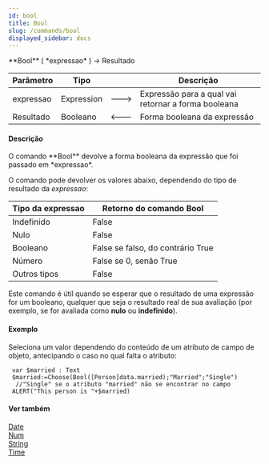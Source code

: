 ```yaml
---
id: bool
title: Bool
slug: /commands/bool
displayed_sidebar: docs
---
```


<!--REF #_command_.Bool.Syntax-->**Bool** ( *expressao* ) -> Resultado<!-- END REF-->
<!--REF #_command_.Bool.Params-->
| Parâmetro | Tipo |  | Descrição |
| --- | --- | --- | --- |
| expressao | Expression | &#x1F852; | Expressão para a qual vai retornar a forma booleana |
| Resultado | Booleano | &#x1F850; | Forma booleana da expressão |

<!-- END REF-->

#### Descrição 

<!--REF #_command_.Bool.Summary-->O comando **Bool** devolve a forma booleana da expressão que foi passado em *expressao*.<!-- END REF-->

O comando pode devolver os valores abaixo, dependendo do tipo de resultado da *expressao*:

| **Tipo da expressao** | **Retorno do comando Bool**       |
| --------------------- | --------------------------------- |
| Indefinido            | False                             |
| Nulo                  | False                             |
| Booleano              | False se falso, do contrário True |
| Número                | False se 0, senão True            |
| Outros tipos          | False                             |

Este comando é útil quando se esperar que o resultado de uma expressão for um booleano, qualquer que seja o resultado real de sua avaliação (por exemplo, se for avaliada como **nulo** ou **indefinido**).

#### Exemplo 

Seleciona um valor dependendo do conteúdo de um atributo de campo de objeto, antecipando o caso no qual falta o atributo:

```4d
 var $married : Text
 $married:=Choose(Bool([Person]data.married);"Married";"Single")
  //"Single" se o atributo "married" não se encontrar no campo
 ALERT("This person is "+$married)
```

#### Ver também 

[Date](date.md)  
[Num](num.md)  
[String](string.md)  
[Time](time.md)  